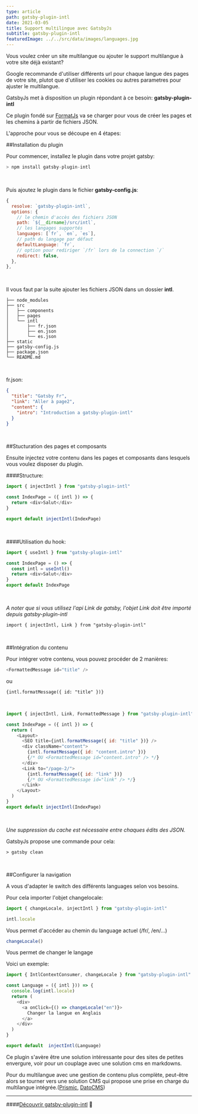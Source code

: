 ```yaml
---
type: article
path: gatsby-plugin-intl
date: 2021-03-05
title: Support multilingue avec GatsbyJs
subtitle: gatsby-plugin-intl
featuredImage: ../../src/data/images/languages.jpg
---
```


Vous voulez créer un site multilangue ou ajouter le support multilangue à votre site déjà existant?

Google recommande d'utiliser différents url pour chaque langue des pages de votre site, plutot que d'utiliser les cookies ou autres parametres pour ajuster le multilangue.

GatsbyJs met à disposition un plugin répondant à ce besoin: **gatsby-plugin-intl**

Ce plugin fondé sur [FormatJs](https://formatjs.io/) va se charger pour vous de créer les pages et les chemins à partir de fichiers JSON.

L'approche pour vous se découpe en 4 étapes:

##Installation du plugin

Pour commencer, installez le plugin dans votre projet gatsby:

```js
> npm install gatsby-plugin-intl

```

<br/>

Puis ajoutez le plugin dans le fichier **gatsby-config.js**:

```js
{
  resolve: `gatsby-plugin-intl`,
  options: {
    // le chemin d'accès des fichiers JSON
    path: `${__dirname}/src/intl`,
    // les langages supportés
    languages: [`fr`, `en`, `es`],
    // path du langage par défaut
    defaultLanguage: `fr`,
    // option pour rediriger `/fr` lors de la connection `/`
    redirect: false,
  },
},
```

<br/>

Il vous faut par la suite ajouter les fichiers JSON dans un dossier **intl**.

```
├── node_modules
├── src
│   ├── components
│   ├── pages
│   └── intl
│       ├── fr.json
│       ├── en.json
│       └── es.json
├── static
├── gatsby-config.js
├── package.json
└── README.md
```

<br/>

fr.json:

```json
{
  "title": "Gatsby Fr",
  "link": "Aller à page2",
  "content": {
    "intro": "Introduction a gatsby-plugin-intl"
  }
}
```

<br/>

##Stucturation des pages et composants

Ensuite injectez votre contenu dans les pages et composants dans lesquels vous voulez disposer du plugin.

####Structure:

```javascript
import { injectIntl } from "gatsby-plugin-intl"

const IndexPage = ({ intl }) => {
  return <div>Salut</div>
}

export default injectIntl(IndexPage)
```

<br/>

####Utilisation du hook:

```javascript
import { useIntl } from "gatsby-plugin-intl"

const IndexPage = () => {
  const intl = useIntl()
  return <div>Salut</div>
}
export default IndexPage
```

<br/>

_A noter que si vous utilisez l'api Link de gatsby, l'objet Link doit être importé depuis gatsby-plugin-intl_

```
import { injectIntl, Link } from "gatsby-plugin-intl"
```

<br/>

##Intégration du contenu

Pour intégrer votre contenu, vous pouvez procéder de 2 manières:

```javascript
<FormattedMessage id="title" />
```

ou

```
{intl.formatMessage({ id: "title" })}
```

<br/>

```javascript
import { injectIntl, Link, FormattedMessage } from "gatsby-plugin-intl"

const IndexPage = ({ intl }) => {
  return (
    <Layout>
      <SEO title={intl.formatMessage({ id: "title" })} />
      <div className="content">
        {intl.formatMessage({ id: "content.intro" })}
        {/* OU <FormattedMessage id="content.intro" /> */}
      </div>
      <Link to="/page-2/">
        {intl.formatMessage({ id: "link" })}
        {/* OU <FormattedMessage id="link" /> */}
      </Link>
    </Layout>
  )
}
export default injectIntl(IndexPage)
```

<br/>

_Une suppression du cache est nécessaire entre chaques édits des JSON._

GatsbyJs propose une commande pour cela:

```
> gatsby clean
```

<br/>

##Configurer la navigation

A vous d'adapter le switch des différents languages selon vos besoins.

Pour cela importer l'objet changelocale:

```javascript
import { changeLocale, injectIntl } from "gatsby-plugin-intl"
```

```javascript
intl.locale
```

Vous permet d'accéder au chemin du language actuel (/fr/, /en/...)

```javascript
changeLocale()
```

Vous permet de changer le langage

Voici un exemple:

```javascript
import { IntlContextConsumer, changeLocale } from "gatsby-plugin-intl"

const Language = ({ intl })) => {
  console.log(intl.locale)
  return (
    <div>
      <a onClick={() => changeLocale("en")}>
        Changer la langue en Anglais
      </a>
    </div>
  )
}

export default  injectIntl(Language)
```

Ce plugin s'avère être une solution intéressante pour des sites de petites envergure, voir pour un couplage avec une solution cms en markdowns.

Pour du multilangue avec une gestion de contenu plus complète, peut-être alors se tourner vers une solution CMS qui propose une prise en charge du multilangue intégrée.([Prismic](https://prismic.io/), [DatoCMS](https://www.datocms.com/))

---

####[Découvrir gatsby-plugin-intl](https://www.gatsbyjs.com/plugins/gatsby-plugin-intl/) 🔗

